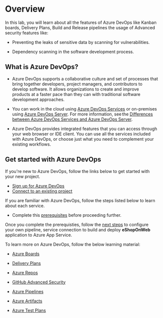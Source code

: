 # Overview

In this lab, you will learn about all the features of Azure DevOps like Kanban boards, Delivery Plans, Build and Release pipelines the usage of Advanced security features like:

- Preventing the leaks of sensitive data by scanning for vulnerabilities.

- Dependency scanning in the software development process.

## What is Azure DevOps?

- Azure DevOps supports a collaborative culture and set of processes that bring together developers, project managers, and contributors to develop software. It allows organizations to create and improve products at a faster pace than they can with traditional software development approaches.

-  You can work in the cloud using <a href="https://learn.microsoft.com/azure/devops/user-guide/services?view=azure-devops" target="_blank"><u> Azure DevOps Services</u></a> or on-premises using <a href="https://learn.microsoft.com/azure/devops/user-guide/services?view=azure-devops" target="_blank"><u> Azure DevOps Server</u></a>. For more information, see the <a href="https://learn.microsoft.com/azure/devops/user-guide/about-azure-devops-services-tfs?view=azure-devops" target="_blank"><u> Differences between Azure DevOps Services and Azure DevOps Server</u></a>.

-  Azure DevOps provides integrated features that you can access through your web browser or IDE client. You can use all the services included with Azure DevOps, or choose just what you need to complement your existing workflows.

## Get started with Azure DevOps

If you're new to Azure DevOps, follow the links below to get started with your new project.

- <a href="https://learn.microsoft.com/azure/devops/organizations/projects/connect-to-projects?toc=%2Fazure%2Fdevops%2Fget-started%2Ftoc.json&view=azure-devops" target="_blank"><u> Sign up for Azure DevOps </u></a>
- <a href="https://learn.microsoft.com/azure/devops/organizations/projects/connect-to-projects?toc=%2Fazure%2Fdevops%2Fget-started%2Ftoc.json&view=azure-devops" target="_blank"><u> Connect to an existing project </u></a>

If you are familiar with Azure DevOps, follow the steps listed below to learn about each service.

- Complete this [prerequisites](/services/prerequisite.md) before proceeding further.

Once you complete the prerequisties, follow the [next steps](/services/e2e-demo.md) to configure your own pipeline, service connection to build and deploy **eShopOnWeb** application to Azure App Service.


To learn more on Azure DevOps, follow the below learning material:


- [Azure Boards](/services/boards.md)

- [Delivery Plans](/services/deliveryplans.md)

- [Azure Repos](/services/repos.md)

- [GitHub Advanced Security](../advancedsecurity/readme.md)

- [Azure Pipelines](/services/pipelines.md)

- [Azure Artifacts](/services/artifacts.md)

- [Azure Test Plans](/services/testplans.md)
